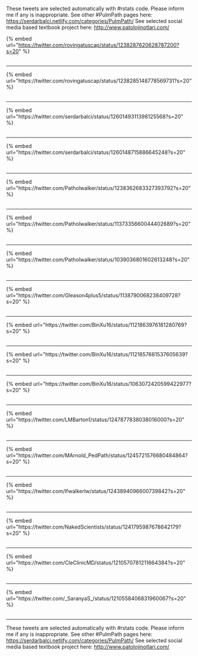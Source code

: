 

These tweets are selected automatically with #rstats code. Please inform me if any is inappropriate.
See other #PulmPath pages here: https://serdarbalci.netlify.com/categories/PulmPath/ 
See selected social media based textbook project here: http://www.patolojinotlari.com/

{% embed url="https://twitter.com/rovingatuscap/status/1238287620628787200?s=20" %}<br>
<br>
<hr>
{% embed url="https://twitter.com/rovingatuscap/status/1238285148778569731?s=20" %}<br>
<br>
<hr>
{% embed url="https://twitter.com/serdarbalci/status/1260149311398125568?s=20" %}<br>
<br>
<hr>
{% embed url="https://twitter.com/serdarbalci/status/1260148715886645248?s=20" %}<br>
<br>
<hr>
{% embed url="https://twitter.com/Patholwalker/status/1238362683327393792?s=20" %}<br>
<br>
<hr>
{% embed url="https://twitter.com/Patholwalker/status/1137335660044402689?s=20" %}<br>
<br>
<hr>
{% embed url="https://twitter.com/Patholwalker/status/1039036801602613248?s=20" %}<br>
<br>
<hr>
{% embed url="https://twitter.com/Gleason4plus5/status/1138790068238409728?s=20" %}<br>
<br>
<hr>
{% embed url="https://twitter.com/BinXu16/status/1121863976181280769?s=20" %}<br>
<br>
<hr>
{% embed url="https://twitter.com/BinXu16/status/1121857681537605639?s=20" %}<br>
<br>
<hr>
{% embed url="https://twitter.com/BinXu16/status/1063072420599422977?s=20" %}<br>
<br>
<hr>
{% embed url="https://twitter.com/LMBarton1/status/1247877838038016000?s=20" %}<br>
<br>
<hr>
{% embed url="https://twitter.com/MArnold_PedPath/status/1245721576680484864?s=20" %}<br>
<br>
<hr>
{% embed url="https://twitter.com/lfwalkerlw/status/1243894096600739842?s=20" %}<br>
<br>
<hr>
{% embed url="https://twitter.com/NakedScientists/status/1241795987678642179?s=20" %}<br>
<br>
<hr>
{% embed url="https://twitter.com/CleClinicMD/status/1210570781211664384?s=20" %}<br>
<br>
<hr>
{% embed url="https://twitter.com/_SaranyaS_/status/1210558406831960067?s=20" %}<br>
<br>
<hr>


These tweets are selected automatically with #rstats code. Please inform me if any is inappropriate.
See other #PulmPath pages here: https://serdarbalci.netlify.com/categories/PulmPath/ 
See selected social media based textbook project here: http://www.patolojinotlari.com/
